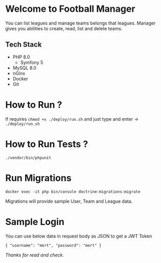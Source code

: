 # Welcome to Football Manager
You can list leagues and manage teams belongs that leagues. Manager gives you abilities to create, read, list and delete teams.
## Tech Stack
 - PHP 8.0
   - Symfony 5
 - MySQL 8.0
 - nGinx
 - Docker
 - Git

# How to Run ?

If requires
`chmod +x ./deploy/run.sh` and just type and enter -> `./deploy/run.sh`

# How to Run Tests ?
`./vendor/bin/phpunit`


# Run Migrations 
`docker exec -it php bin/console doctrine:migrations:migrate`

Migrations will provide sample User, Team and League data.

# Sample Login

You can use below data in request body as JSON to get a JWT Token

`
{
"username": "mert",
"password": "mert"
}
`

_Thanks for read and check._